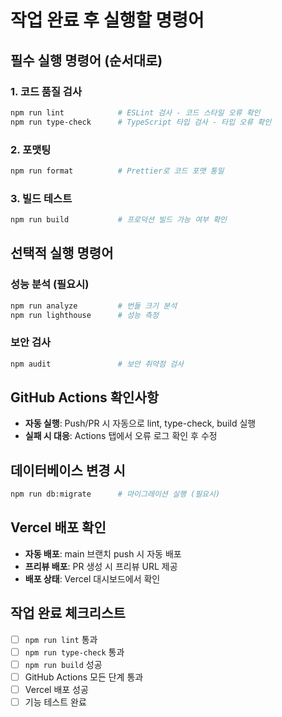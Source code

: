 # 작업 완료 후 실행할 명령어

## 필수 실행 명령어 (순서대로)

### 1. 코드 품질 검사
```bash
npm run lint            # ESLint 검사 - 코드 스타일 오류 확인
npm run type-check      # TypeScript 타입 검사 - 타입 오류 확인
```

### 2. 포맷팅
```bash
npm run format          # Prettier로 코드 포맷 통일
```

### 3. 빌드 테스트
```bash
npm run build           # 프로덕션 빌드 가능 여부 확인
```

## 선택적 실행 명령어

### 성능 분석 (필요시)
```bash
npm run analyze         # 번들 크기 분석
npm run lighthouse      # 성능 측정
```

### 보안 검사
```bash
npm audit               # 보안 취약점 검사
```

## GitHub Actions 확인사항
- **자동 실행**: Push/PR 시 자동으로 lint, type-check, build 실행
- **실패 시 대응**: Actions 탭에서 오류 로그 확인 후 수정

## 데이터베이스 변경 시
```bash
npm run db:migrate      # 마이그레이션 실행 (필요시)
```

## Vercel 배포 확인
- **자동 배포**: main 브랜치 push 시 자동 배포
- **프리뷰 배포**: PR 생성 시 프리뷰 URL 제공
- **배포 상태**: Vercel 대시보드에서 확인

## 작업 완료 체크리스트
- [ ] `npm run lint` 통과
- [ ] `npm run type-check` 통과  
- [ ] `npm run build` 성공
- [ ] GitHub Actions 모든 단계 통과
- [ ] Vercel 배포 성공
- [ ] 기능 테스트 완료